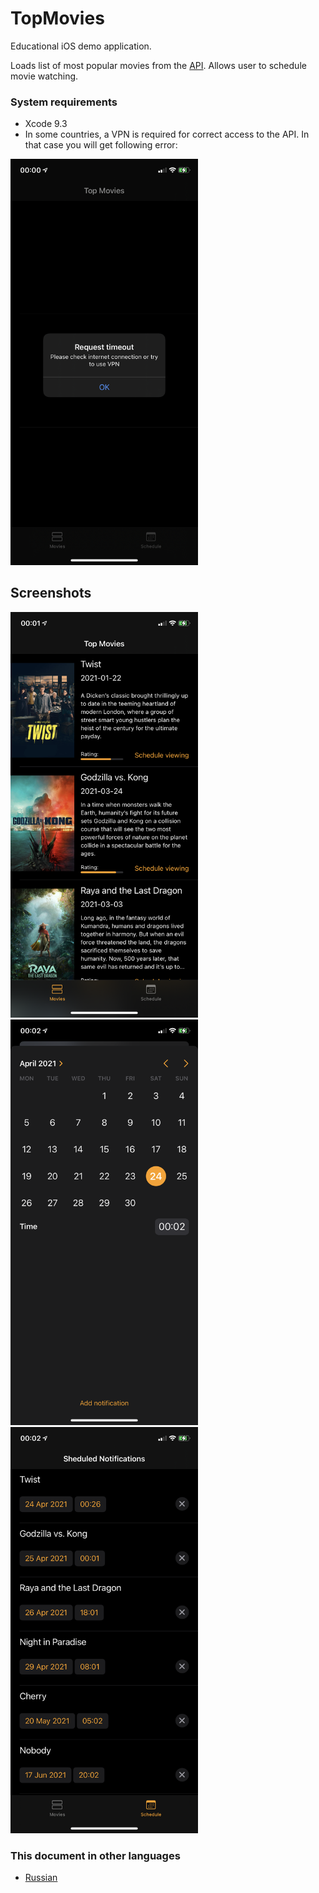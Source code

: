 # TopMovies

Educational iOS demo application.

Loads list of most popular movies from the [API](https://www.themoviedb.org/documentation/api). 
Allows user to schedule movie watching. 

### System requirements 
- Xcode 9.3
- In some countries, a VPN is required for correct access to the API. In that case you will get following error:

<img src="https://github.com/panandafog/TopMovies/blob/main/Images/en/timeout.PNG" width="300">

## Screenshots
<img src="https://github.com/panandafog/TopMovies/blob/main/Images/en/screen1.PNG" width="300">
<img src="https://github.com/panandafog/TopMovies/blob/main/Images/en/screen2.PNG" width="300">
<img src="https://github.com/panandafog/TopMovies/blob/main/Images/en/screen3.PNG" width="300">

### This document in other languages

- [Russian](https://github.com/panandafog/TopMovies/blob/main/README-ru.md)
